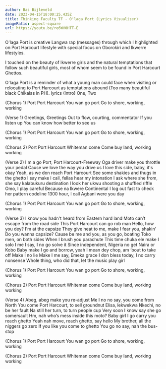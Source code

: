 ```yaml
---
author: Bas Bijleveld
date: 2023-04-15T18:00:25.435Z
title: Thinking Faculty TF - O'laga Port (Lyrics Visualizer)
imageRatio: aspect-square
url: https://youtu.be/re6WV0HTT-E
---
```

O'laga Port is creative Langwa rap (messages) through which I highlighted on Port Harcourt lifestyle with special focus on Gborokiri and Ikwerre lifestyles.

I touched on the beauty of Ikwerre girls and the natural temptations that follow such beautiful girls, most of whom seem to be found in Port Harcourt Ghettos.

O'laga Port is a reminder of what a young man could face when visiting or relocating to Port Harcourt as temptations abound (Too many beautiful black Chikalas in PH).
lyrics
(Intro)
One, Two

(Chorus 1)
Port
Port Harcourt
You wan go port
Go to shore, working, working

(Verse 1)
Greetings, Greetings
Out to flow, courting, commentator
If you listen up
You can know how better to see us

(Chorus 1)
Port
Port Harcourt
You wan go port
Go to shore, working, working

(Chorus 2)
Port
Port Harcourt
Whiteman come
Come buy land, working working

(Verse 2)
I'm a go Port, Port Harcourt-Freeway
Oga driver make you throttle your pedal
Cause we love the way you drive us
I love this side, baby, it's okay
Yeah, as we don reach Port Harcourt
See some shakies and thugs in the ghetto
I say make I call, fellas hear my intonation
I ask where she from, she say kalabukuru destination
I look her ukwu shooting a shuffled riffle
Omo, I play careful
Because na Ikwere Continental
I log out fast to check her pattern codeline
1300 hour, I call Agbani were you day

(Chorus 1)
Port
Port Harcourt
You wan go port
Go to shore, working, working

(Verse 3)
I know you hadn't heard from Eastern hard land
Moto can’t escape from the road side
This Port Harcourt can go rob man
Hello, how you dey? I'm at the capsize
They give heat to me, make I fear you, shakin’
Do you wanna capsize?
Cause be me and you, as you go, boating
Toko men, on both sides
When I brush you parachute
This time chuka ele make I solo
I me I say, I no go solve it
Since independent, Nigeria no get Naira or Kobo
Baby make I go and borrow, yeah
I mean dey chop, am ‘bout to take off
Make I no lie
Make I me say, Emeka grace
I don bless today, I no carry nonsense
Whole thing, who did that, Iet the music play girl

(Chorus 1)
Port
Port Harcourt
You wan go port
Go to shore, working, working

(Chorus 2)
Port
Port Harcourt
Whiteman come
Come buy land, working working

(Verse 4)
Abeg, abeg make you re-adjust
Me I no no say, you come from North
You come Port Harcourt, to sell groundnut
Elisa, lekwekwa Nkechi, no be her fault
Na still her turn, to turn people cup
Very soon I know say she go somersault
Hm, nah who’s mess inside this moto?
Baby girl I go carry you reach ghetto
Yeah nah move, reach ghetto, say hello
My brother, all the niggers go zero
If you like you come to ghetto
You go no say, nah the bus-stop

(Chorus 1)
Port
Port Harcourt
You wan go port
Go to shore, working, working

(Chorus 2)
Port
Port Harcourt
Whiteman come
Come buy land, working working